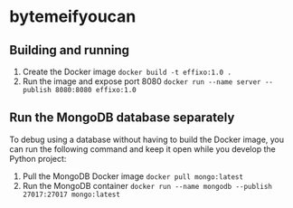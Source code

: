 # bytemeifyoucan

## Building and running
1. Create the Docker image
```docker build -t effixo:1.0 .```
2. Run the image and expose port 8080
```docker run --name server --publish 8080:8080 effixo:1.0```

## Run the MongoDB database separately
To debug using a database without having to build the Docker image, you can run the following command and keep it open while you develop the Python project:
1. Pull the MongoDB Docker image
```docker pull mongo:latest```
2. Run the MongoDB container
```docker run --name mongodb --publish 27017:27017 mongo:latest```